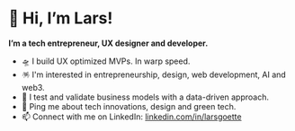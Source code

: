 # 👋 Hi, I’m Lars! #

**I’m a tech entrepreneur, UX designer and developer.**

- 🛸 I build UX optimized MVPs. In warp speed.
- 🪅 I'm interested in entrepreneurship, design, web development, AI and web3. 
- 🧪 I test and validate business models with a data-driven approach.
- 💬 Ping me about tech innovations, design and green tech.
- 📫 Connect with me on LinkedIn: [linkedin.com/in/larsgoette](https://www.linkedin.com/in/larsgoette/)
